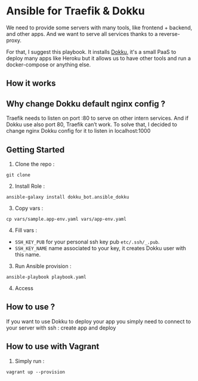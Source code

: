 # Ansible for Traefik & Dokku 

We need to provide some servers with many tools, like frontend + backend, and other apps. 
And we want to serve all services thanks to a reverse-proxy.

For that, I suggest this playbook. It installs [Dokku](https://dokku.com/), it's a small PaaS to deploy many apps like Heroku but it allows us to have other tools and run a docker-compose or anything else. 
 
 
## How it works 


## Why change Dokku default nginx config ? 

Traefik needs to listen on port :80 to serve on other intern services.
And if Dokku use also port 80, Traefik can’t work. 
To solve that, I decided to change nginx Dokku config for it to listen in localhost:1000

## Getting Started 

1. Clone the repo : 

```shell
git clone 
```

2. Install Role : 

```shell
ansible-galaxy install dokku_bot.ansible_dokku
```

3. Copy vars :

```shell
cp vars/sample.app-env.yaml vars/app-env.yaml
```

4. Fill vars : 
- `SSH_KEY_PUB` for your personal ssh key pub `etc/.ssh/_.pub`.
- `SSH_KEY_NAME` name associated to your key, it creates Dokku user with this name. 

3. Run Ansible provision : 

```shell
ansible-playbook playbook.yaml
```

4. Access 

## How to use ? 
If you want to use Dokku to deploy your app you simply need to connect to your server with ssh : create app and deploy 

## How to use with Vagrant 

1. Simply run : 
```shell
vagrant up --provision
```
